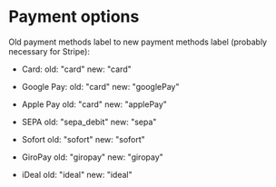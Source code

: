 # Payment options

Old payment methods label to new payment methods label (probably necessary for Stripe):

- Card:
  old: "card"
  new: "card"

- Google Pay:
  old: "card"
  new: "googlePay"

- Apple Pay
  old: "card"
  new: "applePay"

- SEPA
  old: "sepa_debit"
  new: "sepa"

- Sofort
  old: "sofort"
  new: "sofort"

- GiroPay
  old: "giropay"
  new: "giropay"

- iDeal
  old: "ideal"
  new: "ideal"
